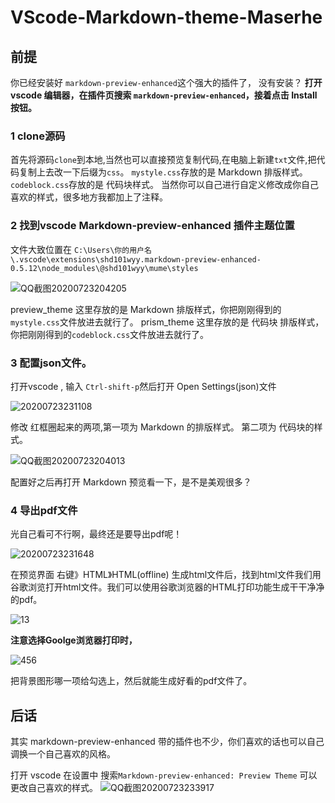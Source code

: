 
# VScode-Markdown-theme-Maserhe
## 前提
你已经安装好 `markdown-preview-enhanced`这个强大的插件了，
没有安装？
**打开 vscode 编辑器，在插件页搜索 `markdown-preview-enhanced`，接着点击 Install 按钮。**
### 1 clone源码
首先将源码`clone`到本地,当然也可以直接预览复制代码,在电脑上新建`txt`文件,把代码复制上去改一下后缀为`css`。
`mystyle.css`存放的是 Markdown 排版样式。
`codeblock.css`存放的是 代码块样式。
当然你可以自己进行自定义修改成你自己喜欢的样式，很多地方我都加上了注释。

### 2 找到vscode Markdown-preview-enhanced 插件主题位置

文件大致位置在 `C:\Users\你的用户名\.vscode\extensions\shd101wyy.markdown-preview-enhanced-0.5.12\node_modules\@shd101wyy\mume\styles`

![QQ截图20200723204205](https://picgo-1259138584.cos.ap-beijing.myqcloud.com/Markdown/QQ截图20200723204205.png)

preview_theme 这里存放的是 Markdown 排版样式，你把刚刚得到的`mystyle.css`文件放进去就行了。
prism_theme 这里存放的是 代码块 排版样式，你把刚刚得到的`codeblock.css`文件放进去就行了。

### 3 配置json文件。

打开vscode , 输入 `Ctrl-shift-p`然后打开 Open Settings(json)文件

![20200723231108](https://picgo-1259138584.cos.ap-beijing.myqcloud.com/Markdown/20200723231108.png)

修改 红框圈起来的两项,第一项为 Markdown 的排版样式。
第二项为 代码块的样式。

![QQ截图20200723204013](https://imgconvert.csdnimg.cn/aHR0cHM6Ly9waWNnby0xMjU5MTM4NTg0LmNvcy5hcC1iZWlqaW5nLm15cWNsb3VkLmNvbS9NYXJrZG93bi9RUSVFNiU4OCVBQSVFNSU5QiVCRTIwMjAwNzIzMjA0MDEzLnBuZw?x-oss-process=image/format,png)

配置好之后再打开 Markdown 预览看一下，是不是美观很多？

### 4 导出pdf文件
光自己看可不行啊，最终还是要导出pdf呢！

![20200723231648](https://imgconvert.csdnimg.cn/aHR0cHM6Ly9waWNnby0xMjU5MTM4NTg0LmNvcy5hcC1iZWlqaW5nLm15cWNsb3VkLmNvbS9NYXJrZG93bi8yMDIwMDcyMzIzMTY0OC5wbmc?x-oss-process=image/format,png)

在预览界面 右键》HTML》HTML(offline) 生成html文件后，找到html文件我们用谷歌浏览打开html文件。我们可以使用谷歌浏览器的HTML打印功能生成干干净净的pdf。

![13](https://imgconvert.csdnimg.cn/aHR0cHM6Ly9waWNnby0xMjU5MTM4NTg0LmNvcy5hcC1iZWlqaW5nLm15cWNsb3VkLmNvbS9NYXJrZG93bi8xMy5wbmc?x-oss-process=image/format,png)

**注意选择Goolge浏览器打印时，**

![456](https://imgconvert.csdnimg.cn/aHR0cHM6Ly9waWNnby0xMjU5MTM4NTg0LmNvcy5hcC1iZWlqaW5nLm15cWNsb3VkLmNvbS9NYXJrZG93bi80NTYucG5n?x-oss-process=image/format,png)

把背景图形哪一项给勾选上，然后就能生成好看的pdf文件了。

## 后话
其实 markdown-preview-enhanced 带的插件也不少，你们喜欢的话也可以自己调换一个自己喜欢的风格。

打开 vscode 在设置中 搜索`Markdown-preview-enhanced: Preview Theme` 可以更改自己喜欢的样式。
![QQ截图20200723233917](https://imgconvert.csdnimg.cn/aHR0cHM6Ly9waWNnby0xMjU5MTM4NTg0LmNvcy5hcC1iZWlqaW5nLm15cWNsb3VkLmNvbS9NYXJrZG93bi9RUSVFNiU4OCVBQSVFNSU5QiVCRTIwMjAwNzIzMjMzOTE3LnBuZw?x-oss-process=image/format,png)
